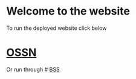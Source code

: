 # Welcome to the website
To run the deployed website click below
# [OSSN](https://0ssn.github.io)
Or run through # [BSS](https://ossn.bss.design)
